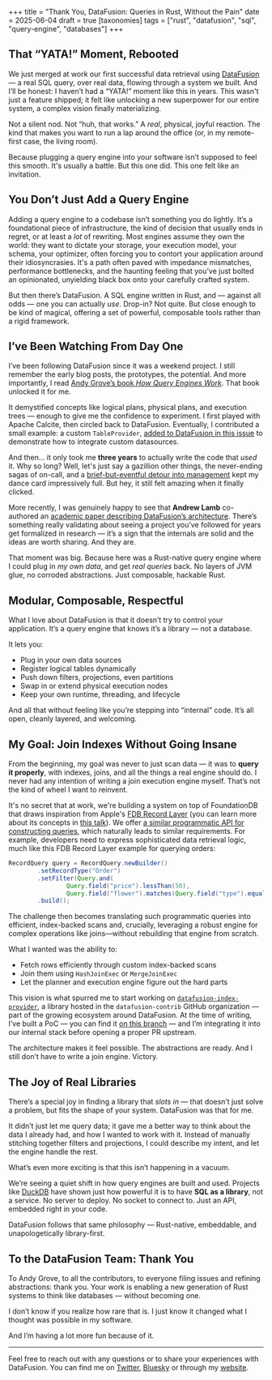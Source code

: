 +++
title = "Thank You, DataFusion: Queries in Rust, Without the Pain"
date = 2025-06-04
draft = true
[taxonomies]
tags = ["rust", "datafusion", "sql", "query-engine", "databases"]
+++

## That “YATA!” Moment, Rebooted

We just merged at work our first successful data retrieval using [DataFusion](https://github.com/apache/datafusion) — a real SQL query, over real data, flowing through a system we built. And I’ll be honest: I haven’t had a “YATA!” moment like this in years. This wasn't just a feature shipped; it felt like unlocking a new superpower for our entire system, a complex vision finally materializing.

Not a silent nod. Not “huh, that works.” A *real*, physical, joyful reaction. The kind that makes you want to run a lap around the office (or, in my remote-first case, the living room).

Because plugging a query engine into your software isn’t supposed to feel this smooth. It's usually a battle. But this one did. This one felt like an invitation.

## You Don’t Just Add a Query Engine

Adding a query engine to a codebase isn’t something you do lightly. It’s a foundational piece of infrastructure, the kind of decision that usually ends in regret, or at least a *lot* of rewriting. Most engines assume they own the world: they want to dictate your storage, your execution model, your schema, your optimizer, often forcing you to contort your application around their idiosyncrasies. It's a path often paved with impedance mismatches, performance bottlenecks, and the haunting feeling that you’ve just bolted an opinionated, unyielding black box onto your carefully crafted system.

But then there’s DataFusion. A SQL engine written in Rust, and — against all odds — one you can actually *use*. Drop-in? Not quite. But close enough to be kind of magical, offering a set of powerful, composable tools rather than a rigid framework.

## I’ve Been Watching From Day One

I’ve been following DataFusion since it was a weekend project. I still remember the early blog posts, the prototypes, the potential. And more importantly, I read [Andy Grove’s book *How Query Engines Work*](https://andygrove.io/how-query-engines-work/). That book unlocked it for me.

It demystified concepts like logical plans, physical plans, and execution trees — enough to give me the confidence to experiment. I first played with Apache Calcite, then circled back to DataFusion. Eventually, I contributed a small example: a custom `TableProvider`, [added to DataFusion in this issue](https://github.com/apache/datafusion/issues/1864) to demonstrate how to integrate custom datasources.

And then... it only took me **three years** to actually write the code that *used* it. Why so long? Well, let's just say a gazillion other things, the never-ending sagas of on-call, and a [brief-but-eventful detour into management](/posts/back-engineering) kept my dance card impressively full. But hey, it still felt amazing when it finally clicked.

More recently, I was genuinely happy to see that **Andrew Lamb** co-authored an [academic paper describing DataFusion’s architecture](https://github.com/apache/datafusion/issues/6782). There’s something really validating about seeing a project you’ve followed for years get formalized in research — it’s a sign that the internals are solid and the ideas are worth sharing. And they are.

That moment was big. Because here was a Rust-native query engine where I could plug in *my own data*, and get *real queries* back. No layers of JVM glue, no corroded abstractions. Just composable, hackable Rust.

## Modular, Composable, Respectful

What I love about DataFusion is that it doesn’t try to control your application. It’s a query engine that knows it’s a library — not a database.

It lets you:

- Plug in your own data sources  
- Register logical tables dynamically  
- Push down filters, projections, even partitions  
- Swap in or extend physical execution nodes  
- Keep your own runtime, threading, and lifecycle  

And all that without feeling like you’re stepping into “internal” code. It’s all open, cleanly layered, and welcoming.

## My Goal: Join Indexes Without Going Insane

From the beginning, my goal was never to just scan data — it was to **query it properly**, with indexes, joins, and all the things a real engine should do. I never had any intention of writing a join execution engine myself. That’s not the kind of wheel I want to reinvent.

It's no secret that at work, we're building a system on top of FoundationDB that draws inspiration from Apple's [FDB Record Layer](https://foundationdb.github.io/fdb-record-layer/) (you can learn more about its concepts in [this talk](https://www.youtube.com/watch?v=SvoUHHM9IKU)). We offer [a similar programmatic API for constructing queries](https://foundationdb.github.io/fdb-record-layer/GettingStarted.html), which naturally leads to similar requirements. For example, developers need to express sophisticated data retrieval logic, much like this FDB Record Layer example for querying orders:

```java
RecordQuery query = RecordQuery.newBuilder()
        .setRecordType("Order")
        .setFilter(Query.and(
                Query.field("price").lessThan(50),
                Query.field("flower").matches(Query.field("type").equalsValue(FlowerType.ROSE.name()))))
        .build();
```
The challenge then becomes translating such programmatic queries into efficient, index-backed scans and, crucially, leveraging a robust engine for complex operations like joins—without rebuilding that engine from scratch.

What I wanted was the ability to:

- Fetch rows efficiently through custom index-backed scans  
- Join them using `HashJoinExec` or `MergeJoinExec`  
- Let the planner and execution engine figure out the hard parts

This vision is what spurred me to start working on [`datafusion-index-provider`](https://github.com/datafusion-contrib/datafusion-index-provider), a library hosted in the `datafusion-contrib` GitHub organization — part of the growing ecosystem around DataFusion. At the time of writing, I’ve built a PoC — you can find it [on this branch](https://github.com/PierreZ/datafusion-index-provider/tree/init-v2) — and I’m integrating it into our internal stack before opening a proper PR upstream.

The architecture makes it feel possible. The abstractions are ready. And I still don’t have to write a join engine. Victory.

## The Joy of Real Libraries

There’s a special joy in finding a library that *slots in* — that doesn’t just solve a problem, but fits the shape of your system. DataFusion was that for me.

It didn’t just let me query data; it gave me a better way to think about the data I already had, and how I wanted to work with it. Instead of manually stitching together filters and projections, I could describe my intent, and let the engine handle the rest.

What’s even more exciting is that this isn’t happening in a vacuum.

We’re seeing a quiet shift in how query engines are built and used. Projects like [DuckDB](https://duckdb.org/) have shown just how powerful it is to have **SQL as a library**, not a service. No server to deploy. No socket to connect to. Just an API, embedded right in your code.

DataFusion follows that same philosophy — Rust-native, embeddable, and unapologetically library-first.

## To the DataFusion Team: Thank You

To Andy Grove, to all the contributors, to everyone filing issues and refining abstractions: thank you. Your work is enabling a new generation of Rust systems to think like databases — without becoming one.

I don’t know if you realize how rare that is. I just know it changed what I thought was possible in my software.

And I’m having a lot more fun because of it.

---

Feel free to reach out with any questions or to share your experiences with DataFusion. You can find me on [Twitter](https://twitter.com/PierreZ), [Bluesky](https://bsky.app/profile/pierrezemb.fr) or through my [website](https://pierrezemb.fr).